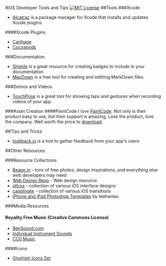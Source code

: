 #iOS Developer Tools and Tips
[![MIT License](https://img.shields.io/badge/License-MIT-blue.svg)](LICENSE)
##Tools
###Xcode
* [Alcatraz](http://alcatraz.io/) is a package manager for Xcode that installs and updates Xcode plugins.

####Xcode Plugins
* [Carthage](https://github.com/Carthage/Carthage)
* [Cocoapods](https://cocoapods.org/)

###Documentation
* [Shields](http://shields.io/) is a great resource for creating badges to include in your documentation.
* [MacDown](http://macdown.uranusjr.com/) is a free tool for creating and editting MarkDown files.

###Demos and Videos
* [TouchPose](https://github.com/toddreed/Touchpose) is a great tool for showing taps and gestures when recording videos of your app.

###Asset Creation
####PaintCode
I love [PaintCode](http://www.paintcodeapp.com/).  Not only is their product easy to use, but their support is amazing.  Love the product, love the company.  Well worth the price to [download](http://www.paintcodeapp.com/).

##Tips and Tricks
* [lookback.io](https://lookback.io/) is a tool to gather feedback from your app's users

##Other Resources

###Resource Collections
* [Beaqn.in](http://beaqn.in/webdesign/) - tons of free photos, design inspirations, and everything else web developers may need
* [Web Design Repo](http://www.webdesignrepo.com/) - Web design resource
* [pttrns](http://pttrns.com) - collection of various iOS interface designs
* [capptivate](http://capptivate.co) - collection of various iOS transitions
* [iPhone and iPad Photoshop Templates](http://www.teehanlax.com/tools/iphone/) by teehanlax

###Media Resources
#### Royality Free Music (Creative Commons License)
* [BenSound.com](http://www.bensound.com/)
* [Individual Instrument Sounds](http://theremin.music.uiowa.edu/MIS.html)
* [CC0 Music](https://archive.org/details/uncopyrighted-music)

####Icons
* [Glyphish Icons Set]()